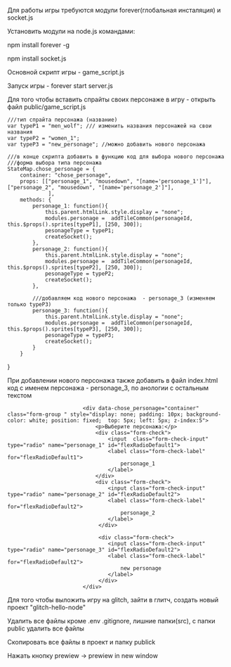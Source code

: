 

Для работы игры требуются модули forever(глобальная инсталяция) и socket.js 


Установить модули на node.js командами:
 
 npm install forever -g
 
 npm install socket.js
 
Основной скрипт игры - game_script.js

Запуск игры -  forever start server.js



Для того чтобы вставить спрайты своих персонаже в игру - открыть файл public/game_script.js

	///тип спрайта персонажа (название)
	var typeP1 = "men_wolf"; /// изменить названия персонажей на свои названия
	var typeP2 = "women_1";
	var typeP3 = "new_personage"; //можно добавить нового персонажа

	///в конце скрипта добавить в функцию код для выбора нового персонажа
	///форма выбора типа персонажа
	StateMap.chose_personage = { 	
		container: "chose_personage",
		props: [["personage_1", "mousedown", "[name='personage_1']"], ["personage_2", "mousedown", "[name='personage_2']"],				 
		         ],
		methods: {
			personage_1: function(){
				this.parent.htmlLink.style.display = "none";
				modules.personage =  addTileCommon(personageId, this.$props().sprites[typeP1], [250, 300]);
				pesonageType = typeP1;
				createSocket();
            },
			personage_2: function(){
				this.parent.htmlLink.style.display = "none";
				modules.personage =  addTileCommon(personageId, this.$props().sprites[typeP2], [250, 300]);
				pesonageType = typeP2;
                createSocket();				
            },
			
			///добавляем код нового персонажа  - personage_3 (изменяем только typeP3)
			personage_3: function(){ 
				this.parent.htmlLink.style.display = "none";
				modules.personage =  addTileCommon(personageId, this.$props().sprites[typeP3], [250, 300]);
				pesonageType = typeP3;
                createSocket();				
            }		
		}			
		
 }


При добавлении нового персонажа также добавить в файл index.html код с именем персонажа - personage_3, по анологии с остальным текстом


							<div data-chose_personage="container" class="form-group " style="display: none; padding: 10px; background-color: white; position: fixed;  top: 5px; left: 5px; z-index:5">
								<p>Выберите персонажа:</p>
								<div class="form-check">
									<input  class="form-check-input" type="radio" name="personage_1" id="flexRadioDefault1">
									<label class="form-check-label" for="flexRadioDefault1">
										personage_1
									</label>
								</div>
								<div class="form-check">
									<input class="form-check-input" type="radio" name="personage_2" id="flexRadioDefault2">
									<label class="form-check-label" for="flexRadioDefault2">
										personage_2
									</label>
							     </div>	
								 
								 <div class="form-check">
									<input class="form-check-input" type="radio" name="personage_3" id="flexRadioDefault2">
									<label class="form-check-label" for="flexRadioDefault2">
										new personage
									</label>
							     </div>	
							</div>



Для того чтобы выложить игру на glitch, зайти в глитч, создать новый проект "glitch-hello-node"

Удалить все файлы кроме .env .gitignore, лишние папки(src), с папки public удалить все файлы

Скопировать все файлы в проект и папку publick 

Нажать кнопку prewiew -> prewiew in new window

